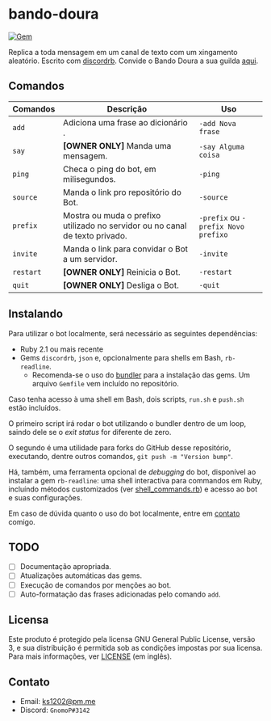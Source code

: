# bando-doura

[![Gem](https://img.shields.io/gem/v/discordrb.svg)](https://rubygems.org/gems/discordrb)

Replica a toda mensagem em um canal de texto com um xingamento aleatório. Escrito com [discordrb](https://github.com/meew0/discordrb). Convide o Bando Doura a sua guilda [aqui](https://discordapp.com/oauth2/authorize?&client_id=451873038313717760&scope=bot).

## Comandos

| Comandos  | Descrição                         | Uso               |
|-----------|-----------------------------------|-------------------|
| `add`     | Adiciona uma frase ao dicionário   .                                         | `-add Nova frase`                   |
| `say`     | **[OWNER ONLY]** Manda uma mensagem.                                         | `-say Alguma coisa`                 |
| `ping`    | Checa o ping do bot, em milisegundos.                                        | `-ping`                             |
| `source`  | Manda o link pro repositório do Bot.                                         | `-source`                           |
| `prefix`  | Mostra ou muda o prefixo utilizado no servidor ou no canal de texto privado. | `-prefix` ou `-prefix Novo prefixo` |
| `invite`  | Manda o link para convidar o Bot a um servidor.                              | `-invite`                           |
| `restart` | **[OWNER ONLY]** Reinicia o Bot.                                             | `-restart`                          |
| `quit`    | **[OWNER ONLY]** Desliga o Bot.                                              | `-quit`                             |

## Instalando

Para utilizar o bot localmente, será necessário as seguintes dependências:

+ Ruby 2.1 ou mais recente
+ Gems `discordrb`, `json` e, opcionalmente para shells em Bash, `rb-readline`.
  + Recomenda-se o uso do [bundler](https://bundler.io/) para a instalação das gems. Um arquivo `Gemfile` vem incluído no repositório.

Caso tenha acesso à uma shell em Bash, dois scripts, `run.sh` e `push.sh` estão incluídos.

O primeiro script irá rodar o bot utilizando o bundler dentro de um loop, saindo dele se o *exit status* for diferente de zero.

O segundo é uma utilidade para forks do GitHub desse repositório, executando, dentre outros comandos, `git push -m "Version bump"`.

Há, também, uma ferramenta opcional de *debugging* do bot, disponível ao instalar a gem `rb-readline`: uma shell interactiva para commandos em Ruby, incluíndo métodos customizados (ver [shell_commands.rb](https://github.com/GnomoP/bando-doura/blob/master/shell_commands.rb)) e acesso ao bot e suas configurações.

Em caso de dúvida quanto o uso do bot localmente, entre em [contato](https://github.com/GnomoP/bando-doura#contato) comigo.

## TODO

+ [ ] Documentação apropriada.
+ [ ] Atualizações automáticas das gems.
+ [ ] Execução de comandos por menções ao bot.
+ [ ] Auto-formatação das frases adicionadas pelo comando `add`.

## Licensa

Este produto é protegido pela licensa GNU General Public License, versão 3, e sua distribuição é permitida sob as condições impostas por sua licensa. Para mais informações, ver [LICENSE](https://github.com/GnomoP/bando-doura/blob/master/LICENSE) (em inglês).

## Contato

+ Email: [ks1202@pm.me](mailto:ks1202@pm.me)
+ Discord: `GnomoP#3142`